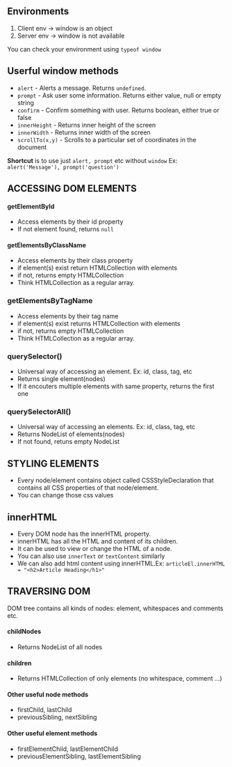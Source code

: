 ## Environments

1. Client env -> window is an object
2. Server env -> window is not available

You can check your environment using `typeof window`

## Userful window methods

- `alert` - Alerts a message. Returns `undefined`.
- `prompt` - Ask user some information. Returns either value, null or empty string
- `confirm` - Confirm something with user. Returns boolean, either true or false
- `innerHeight` - Returns inner height of the screen
- `innerWidth` - Returns inner width of the screen
- `scrollTo(x,y)` - Scrolls to a particular set of coordinates in the document

**Shortcut** is to use just `alert, prompt` etc without `window`
Ex: `alert('Message'), prompt('question')`

## ACCESSING DOM ELEMENTS

#### getElementById

- Access elements by their id property
- If not element found, returns `null`

#### getElementsByClassName

- Access elements by their class property
- if element(s) exist return HTMLCollection with elements
- if not, returns empty HTMLCollection
- Think HTMLCollection as a regular array.

### getElementsByTagName

- Access elements by their tag name
- if element(s) exist returns HTMLCollection with elements
- if not, returns empty HTMLCollection
- Think HTMLCollection as a regular array.

### querySelector()

- Universal way of accessing an element. Ex: id, class, tag, etc
- Returns single element(nodes)
- If it encouters multiple elements with same property, returns the first one

### querySelectorAll()

- Universal way of accessing an elements. Ex: id, class, tag, etc
- Returns NodeList of elements(nodes)
- If not found, retuns empty NodeList

## STYLING ELEMENTS

- Every node/element contains object called CSSStyleDeclaration that contains all CSS properties of that node/element.
- You can change those css values

## innerHTML

- Every DOM node has the innerHTML property.
- innerHTML has all the HTML and content of its children.
- It can be used to view or change the HTML of a node.
- You can also use `innerText` or `textContent` similarly
- We can also add html content using innerHTML.Ex: `articleEl.innerHTML = "<h2>Article Heading</h1>"`

## TRAVERSING DOM

DOM tree contains all kinds of nodes: element, whitespaces and comments etc.

#### childNodes

- Returns NodeList of all nodes

#### children

- Returns HTMLCollection of only elements (no whitespace, comment ...)

#### Other useful node methods

- firstChild, lastChild
- previousSibling, nextSibling

#### Other useful element methods

- firstElementChild, lastElementChild
- previousElementSibling, lastElementSibling
